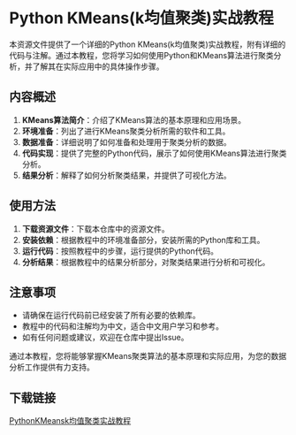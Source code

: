 # Python KMeans(k均值聚类)实战教程

本资源文件提供了一个详细的Python KMeans(k均值聚类)实战教程，附有详细的代码与注解。通过本教程，您将学习如何使用Python和KMeans算法进行聚类分析，并了解其在实际应用中的具体操作步骤。

## 内容概述

1. **KMeans算法简介**：介绍了KMeans算法的基本原理和应用场景。
2. **环境准备**：列出了进行KMeans聚类分析所需的软件和工具。
3. **数据准备**：详细说明了如何准备和处理用于聚类分析的数据。
4. **代码实现**：提供了完整的Python代码，展示了如何使用KMeans算法进行聚类分析。
5. **结果分析**：解释了如何分析聚类结果，并提供了可视化方法。

## 使用方法

1. **下载资源文件**：下载本仓库中的资源文件。
2. **安装依赖**：根据教程中的环境准备部分，安装所需的Python库和工具。
3. **运行代码**：按照教程中的步骤，运行提供的Python代码。
4. **分析结果**：根据教程中的结果分析部分，对聚类结果进行分析和可视化。

## 注意事项

- 请确保在运行代码前已经安装了所有必要的依赖库。
- 教程中的代码和注解均为中文，适合中文用户学习和参考。
- 如有任何问题或建议，欢迎在仓库中提出Issue。

通过本教程，您将能够掌握KMeans聚类算法的基本原理和实际应用，为您的数据分析工作提供有力支持。

## 下载链接

[PythonKMeansk均值聚类实战教程](https://pan.quark.cn/s/6cc124529a17)